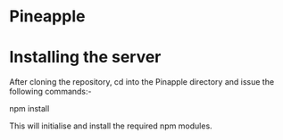 # Pineapple

Installing the server
=====================

After cloning the repository, cd into the Pinapple directory and issue the following commands:-

  npm install


This will initialise and install the required npm modules.
